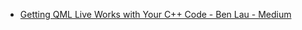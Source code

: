 - [Getting QML Live Works with Your C++ Code - Ben Lau - Medium](https://medium.com/@benlaud/getting-qml-live-works-with-your-c-code-4d919f4af2cc)
